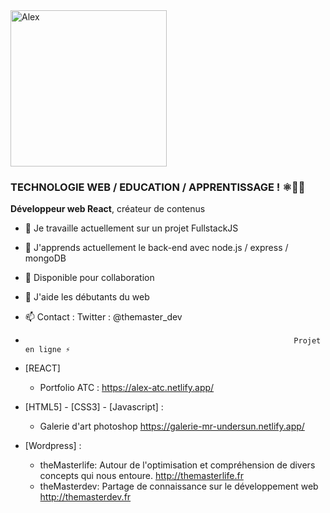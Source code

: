 <a href="https://app.daily.dev/UndersunIO">
   <img src="https://api.daily.dev/devcards/94681062fc3b4fadb2cf2fc943bfd587.png?r=9b7" width="250" alt="Alex "Undersun"/>
</a>

### TECHNOLOGIE WEB / EDUCATION / APPRENTISSAGE ! ⚛👨‍🎓


**Développeur web React**, créateur de contenus

- 🔭 Je travaille actuellement sur un projet FullstackJS 
- 🌱 J'apprends actuellement le back-end avec node.js / express / mongoDB
- 👯 Disponible pour collaboration 
- 🤔 J'aide les débutants du web 
- 📫 Contact : Twitter : @themaster_dev

-                                                                 Projet en ligne ⚡ 
- [REACT]
   - Portfolio ATC  : https://alex-atc.netlify.app/
                                                                                                                        
- [HTML5] - [CSS3]  - [Javascript] :
                                                                                                                        
  - Galerie d'art photoshop  https://galerie-mr-undersun.netlify.app/
- [Wordpress] :
   
  -  theMasterlife: Autour de l'optimisation et compréhension de divers concepts qui nous entoure.            http://themasterlife.fr 
  -  theMasterdev: Partage de connaissance sur le développement web                                           http://themasterdev.fr


  
